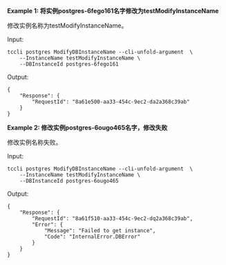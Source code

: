 **Example 1: 将实例postgres-6fego161名字修改为testModifyInstanceName**

修改实例名称为testModifyInstanceName。

Input: 

```
tccli postgres ModifyDBInstanceName --cli-unfold-argument  \
    --InstanceName testModifyInstanceName \
    --DBInstanceId postgres-6fego161
```

Output: 
```
{
    "Response": {
        "RequestId": "8a61e500-aa33-454c-9ec2-da2a368c39ab"
    }
}
```

**Example 2: 修改实例postgres-6ougo465名字，修改失败**

修改实例名称失败。

Input: 

```
tccli postgres ModifyDBInstanceName --cli-unfold-argument  \
    --InstanceName testModifyInstanceName \
    --DBInstanceId postgres-6ougo465
```

Output: 
```
{
    "Response": {
        "RequestId": "8a61f510-aa33-454c-9ec2-dq2a368c39ab",
        "Error": {
            "Message": "Failed to get instance",
            "Code": "InternalError.DBError"
        }
    }
}
```

